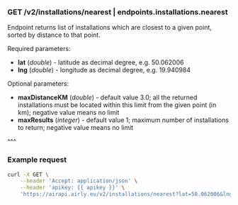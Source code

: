 ### GET /v2/installations/nearest | endpoints.installations.nearest

Endpoint returns list of installations which are closest to a given point, sorted by distance to that point.

Required parameters:
- **lat** (_double_) - latitude as decimal degree, e.g. 50.062006
- **lng** (_double_) - longitude as decimal degree, e.g. 19.940984

Optional parameters:
- **maxDistanceKM** (_double_) -  default value 3.0; all the returned installations must be located within this limit from the given point (in km); negative value means no limit
- **maxResults** (_integer_) -  default value 1; maximum number of installations to return; negative value means no limit

^^^

### Example request

```bash
curl -X GET \
    --header 'Accept: application/json' \
    --header 'apikey: {{ apikey }}' \
    'https://airapi.airly.eu/v2/installations/nearest?lat=50.062006&lng=19.940984&maxDistanceKM=5&maxResults=3'
```
